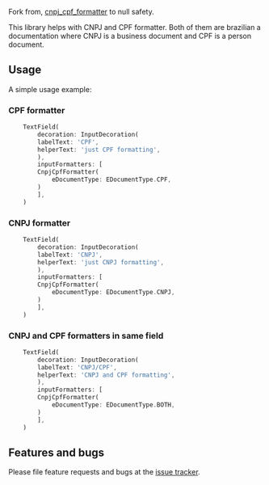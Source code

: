 Fork from, [cnpj_cpf_formatter][tracker2] to null safety.

This library helps with CNPJ and CPF formatter. Both of them are brazilian a documentation where CNPJ is a business document and CPF is a person document.

## Usage

A simple usage example:

### CPF formatter

```dart
    TextField(
        decoration: InputDecoration(
        labelText: 'CPF',
        helperText: 'just CPF formatting',
        ),
        inputFormatters: [
        CnpjCpfFormatter(
            eDocumentType: EDocumentType.CPF,
        )
        ],
    )
```

### CNPJ formatter

```dart
    TextField(
        decoration: InputDecoration(
        labelText: 'CNPJ',
        helperText: 'just CNPJ formatting',
        ),
        inputFormatters: [
        CnpjCpfFormatter(
            eDocumentType: EDocumentType.CNPJ,
        )
        ],
    )
```

### CNPJ and CPF formatters in same field

```dart
    TextField(
        decoration: InputDecoration(
        labelText: 'CNPJ/CPF',
        helperText: 'CNPJ and CPF formatting',
        ),
        inputFormatters: [
        CnpjCpfFormatter(
            eDocumentType: EDocumentType.BOTH,
        )
        ],
    )
```

## Features and bugs

Please file feature requests and bugs at the [issue tracker][tracker].

[tracker]: https://github.com/evandrofuhr/cnpj_cpf_formatter/issues
[tracker2]: https://pub.dev/packages/cnpj_cpf_formatter
